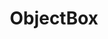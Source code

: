 ---
blog: https://objectbox.io/blog
codehost: https://github.com/objectbox
facebook: https://facebook.com/objectboxTeam
instagram: https://instagram.com/objectbox_io
linkedin: https://linkedin.com/company/objectbox
logohandle: objectboxio
sort: objectbox
title: ObjectBox
twitter: https://x.com/ObjectBox_io
website: https://objectbox.io/
youtube: https://youtube.com/channel/UCLs3F3Lhh8pjC66WZIopJ6Q
---
